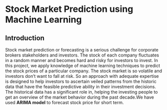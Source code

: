# Stock Market Prediction using Machine Learning

## Introduction

Stock market prediction or forecasting is a serious challenge for corporate brokers stakeholders and investors. The stock of each company fluctuates in a random manner and becomes hard and risky for investors to invest. In this project, we apply knowledge of machine learning techniques to predict the stock prices of a particular company. The stock market is so volatile and investors don’t want to fall at risk. So an approach with adequate expertise is designed to help investors to ascertain veiled patterns from the historic data that have the feasible predictive ability in their investment decisions. The historical data has a significant role in, helping the investing people to get an overview of the market behavior during the past decade.We have used **ARIMA model** to forecast stock price for short term.
